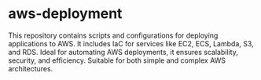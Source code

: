 # aws-deployment
This repository contains scripts and configurations for deploying applications to AWS. It includes IaC for services like EC2, ECS, Lambda, S3, and RDS. Ideal for automating AWS deployments, it ensures scalability, security, and efficiency. Suitable for both simple and complex AWS architectures.
